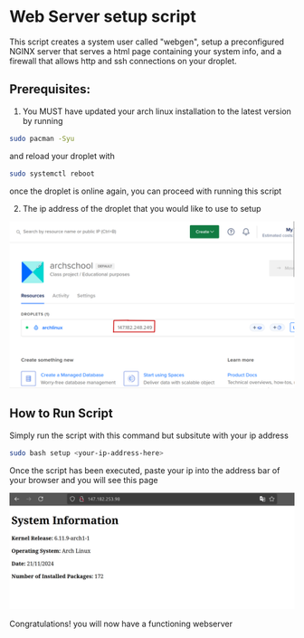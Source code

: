 # Web Server setup script
This script creates a system user called "webgen", setup a preconfigured NGINX server that serves a html page containing your system info, and a firewall that allows http and ssh connections on your droplet.



## Prerequisites:
1. You MUST have updated your arch linux installation to the latest version by running
```bash
sudo pacman -Syu
```
and reload your droplet with
```bash
sudo systemctl reboot
```
once the droplet is online again, you can proceed with running this script

2. The ip address of the droplet that you would like to use to setup

![dropletip](./images/dropip.png)

## How to Run Script

Simply run the script with this command but subsitute with your ip address

```bash
sudo bash setup <your-ip-address-here>
```

Once the script has been executed, paste your ip into the address bar of your browser and you will see this page

![livepage](./images/livesite.png)



Congratulations! you will now have a functioning webserver